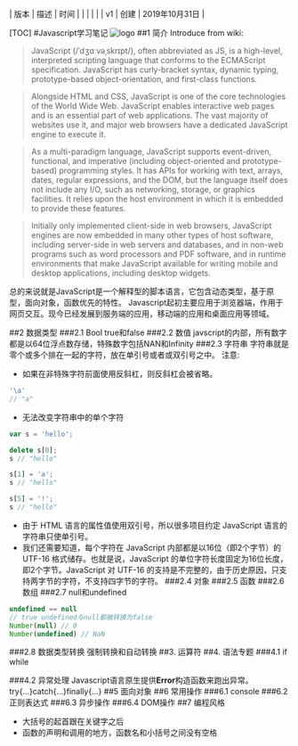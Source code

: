 | 版本 | 描述 | 时间           |
|      |      |                |
| v1   | 创建 | 2019年10月31日 |


[TOC]
#Javascript学习笔记
![logo](https://encrypted-tbn0.gstatic.com/images?q=tbn%3AANd9GcTDGdDnSI__JR_jzxRm6qUztp60yvPaBcNc3K9Bu8NTqZDd02JS)
##1 简介
Introduce from wiki:
>JavaScript (/ˈdʒɑːvəˌskrɪpt/), often abbreviated as JS, is a high-level, interpreted scripting language that conforms to the ECMAScript specification. JavaScript has curly-bracket syntax, dynamic typing, prototype-based object-orientation, and first-class functions.

>Alongside HTML and CSS, JavaScript is one of the core technologies of the World Wide Web. JavaScript enables interactive web pages and is an essential part of web applications. The vast majority of websites use it, and major web browsers have a dedicated JavaScript engine to execute it.

>As a multi-paradigm language, JavaScript supports event-driven, functional, and imperative (including object-oriented and prototype-based) programming styles. It has APIs for working with text, arrays, dates, regular expressions, and the DOM, but the language itself does not include any I/O, such as networking, storage, or graphics facilities. It relies upon the host environment in which it is embedded to provide these features.

>Initially only implemented client-side in web browsers, JavaScript engines are now embedded in many other types of host software, including server-side in web servers and databases, and in non-web programs such as word processors and PDF software, and in runtime environments that make JavaScript available for writing mobile and desktop applications, including desktop widgets.

总的来说就是JavaScript是一个解释型的脚本语言，它包含动态类型，基于原型，面向对象，函数优先的特性。
Javascript起初主要应用于浏览器端，作用于网页交互。现今已经发展到服务端的应用，移动端的应用和桌面应用等领域。

##2 数据类型
###2.1 Bool
true和false
###2.2 数值
javscript的内部，所有数字都是以64位浮点数存储，特殊数字包括NAN和Infinity
###2.3 字符串
字符串就是零个或多个排在一起的字符，放在单引号或者或双引号之中。
注意:

* 如果在非特殊字符前面使用反斜杠，则反斜杠会被省略。
```javascript
'\a'
// "a"
```
* 无法改变字符串中的单个字符
```javascript
var s = 'hello';

delete s[0];
s // "hello"

s[1] = 'a';
s // "hello"

s[5] = '!';
s // "hello"
```
* 由于 HTML 语言的属性值使用双引号，所以很多项目约定 JavaScript 语言的字符串只使单引号。
* 我们还需要知道，每个字符在 JavaScript 内部都是以16位（即2个字节）的 UTF-16 格式储存。也就是说，JavaScript 的单位字符长度固定为16位长度，即2个字节。JavaScript 对 UTF-16 的支持是不完整的，由于历史原因，只支持两字节的字符，不支持四字节的字符。
###2.4 对象
###2.5 函数
###2.6 数组
###2.7 null和undefined
```javascript
undefined == null
// true undefined与null都被转换为false
Number(null) // 0
Number(undefined) // NaN
```
###2.8 数据类型转换
强制转换和自动转换
##3. 运算符
##4. 语法专题
###4.1 if while

###4.2 异常处理
Javascript语言原生提供**Error**构造函数来跑出异常。try{...}catch{...}finally{...}
##5 面向对象
##6 常用操作
###6.1 console
###6.2 正则表达式
###6.3 异步操作
###6.4 DOM操作
##7 编程风格
* 大括号的起首跟在关键字之后
* 函数的声明和调用的地方，函数名和小括号之间没有空格
